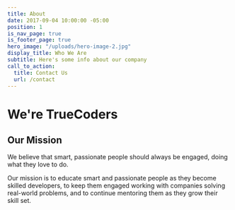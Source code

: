 ```yaml
---
title: About
date: 2017-09-04 10:00:00 -05:00
position: 1
is_nav_page: true
is_footer_page: true
hero_image: "/uploads/hero-image-2.jpg"
display_title: Who We Are
subtitle: Here's some info about our company
call_to_action:
  title: Contact Us
  url: /contact
---
```


# We're TrueCoders

## Our Mission

We believe that smart, passionate people should always be engaged, doing what they love to do.

Our mission is to educate smart and passionate people as they become skilled developers, to keep them engaged working with companies solving real-world problems, and to continue mentoring them as they grow their skill set.